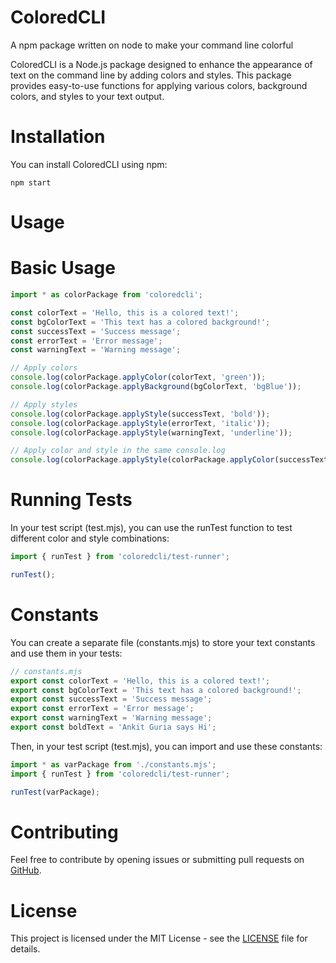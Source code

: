 # ColoredCLI
A npm package written on node to make your command line colorful


ColoredCLI is a Node.js package designed to enhance the appearance of text on the command line by adding colors and styles. This package provides easy-to-use functions for applying various colors, background colors, and styles to your text output.

# Installation
You can install ColoredCLI using npm:

`npm start`

# Usage
# Basic Usage

```javascript
import * as colorPackage from 'coloredcli';

const colorText = 'Hello, this is a colored text!';
const bgColorText = 'This text has a colored background!';
const successText = 'Success message';
const errorText = 'Error message';
const warningText = 'Warning message';

// Apply colors
console.log(colorPackage.applyColor(colorText, 'green'));
console.log(colorPackage.applyBackground(bgColorText, 'bgBlue'));

// Apply styles
console.log(colorPackage.applyStyle(successText, 'bold'));
console.log(colorPackage.applyStyle(errorText, 'italic'));
console.log(colorPackage.applyStyle(warningText, 'underline'));

// Apply color and style in the same console.log
console.log(colorPackage.applyStyle(colorPackage.applyColor(successText, 'green'), 'bold'));
```

# Running Tests
In your test script (test.mjs), you can use the runTest function to test different color and style combinations:

```javascript
import { runTest } from 'coloredcli/test-runner';

runTest();
```
# Constants
You can create a separate file (constants.mjs) to store your text constants and use them in your tests:

```javascript
// constants.mjs
export const colorText = 'Hello, this is a colored text!';
export const bgColorText = 'This text has a colored background!';
export const successText = 'Success message';
export const errorText = 'Error message';
export const warningText = 'Warning message';
export const boldText = 'Ankit Guria says Hi';
```
Then, in your test script (test.mjs), you can import and use these constants:
```javascript
import * as varPackage from './constants.mjs';
import { runTest } from 'coloredcli/test-runner';

runTest(varPackage);
```
# Contributing
Feel free to contribute by opening issues or submitting pull requests on [GitHub](https://github.com/ankit142/ColoredCLI).

# License
This project is licensed under the MIT License - see the [LICENSE](https://github.com/ankit142/ColoredCLI/blob/main/LICENSE) file for details.





